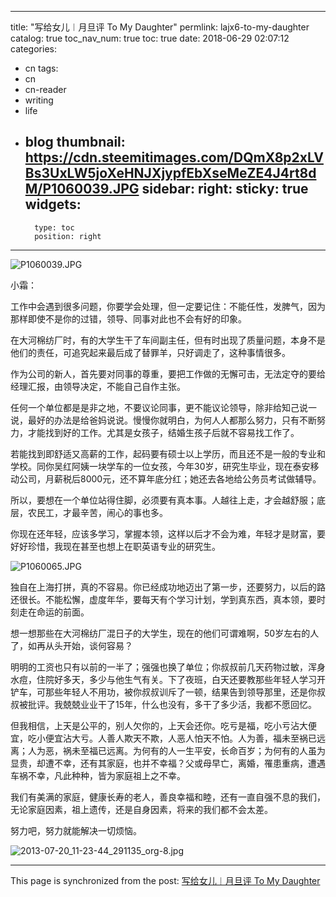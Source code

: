 
---
title: "写给女儿︱月旦评 To My Daughter"
permlink: lajx6-to-my-daughter
catalog: true
toc_nav_num: true
toc: true
date: 2018-06-29 02:07:12
categories:
- cn
tags:
- cn
- cn-reader
- writing
- life
- blog
thumbnail: https://cdn.steemitimages.com/DQmX8p2xLVBs3UxLW5joXeHNJXjypfEbXseMeZE4J4rt8dM/P1060039.JPG
sidebar:
    right:
        sticky: true
widgets:
    -
        type: toc
        position: right
---


![P1060039.JPG](https://cdn.steemitimages.com/DQmX8p2xLVBs3UxLW5joXeHNJXjypfEbXseMeZE4J4rt8dM/P1060039.JPG)


小霜：

工作中会遇到很多问题，你要学会处理，但一定要记住：不能任性，发脾气，因为那样即使不是你的过错，领导、同事对此也不会有好的印象。

在大河棉纺厂时，有的大学生干了车间副主任，但有时出现了质量问题，本身不是他们的责任，可追究起来最后成了替罪羊，只好调走了，这种事情很多。

作为公司的新人，首先要对同事的尊重，要把工作做的无懈可击，无法定夺的要给经理汇报，由领导决定，不能自己自作主张。

任何一个单位都是是非之地，不要议论同事，更不能议论领导，除非给知己说一说，最好的办法是给爸妈说说。慢慢你就明白，为何人人都那么努力，只有不断努力，才能找到好的工作。尤其是女孩子，结婚生孩子后就不容易找工作了。

若能找到即舒适又高薪的工作，起码要有硕士以上学历，而且还不是一般的专业和学校。同你吴红阿姨一块学车的一位女孩，今年30岁，研究生毕业，现在泰安移动公司，月薪税后8000元，还不算年底分红；她还去各地给公务员考试做辅导。

所以，要想在一个单位站得住脚，必须要有真本事。人越往上走，才会越舒服；底层，农民工，才最辛苦，闹心的事也多。

你现在还年轻，应该多学习，掌握本领，这样以后才不会为难，年轻才是财富，要好好珍惜，我现在甚至也想上在职英语专业的研究生。

![P1060065.JPG](https://cdn.steemitimages.com/DQmNokFr1mYH9MUivq37CsAwXQKgbKFphDhjBSx2o5k5YgJ/P1060065.JPG)


独自在上海打拼，真的不容易。你已经成功地迈出了第一步，还要努力，以后的路还很长。不能松懈，虚度年华，要每天有个学习计划，学到真东西，真本领，要时刻走在命运的前面。

想一想那些在大河棉纺厂混日子的大学生，现在的他们可谓难啊，50岁左右的人了，如再从头开始，谈何容易？

明明的工资也只有以前的一半了；强强也换了单位；你叔叔前几天药物过敏，浑身水痘，住院好多天，多少与他生气有关。下了夜班，白天还要教那些年轻人学习开铲车，可那些年轻人不用功，被你叔叔训斥了一顿，结果告到领导那里，还是你叔叔被批评。我兢兢业业干了15年，什么也没有，多干了多少活，我都不愿回忆。

但我相信，上天是公平的，别人欠你的，上天会还你。吃亏是福，吃小亏沾大便宜，吃小便宜沾大亏。人善人欺天不欺，人恶人怕天不怕。人为善，福未至祸已远离；人为恶，祸未至福已远离。为何有的人一生平安，长命百岁；为何有的人虽为显贵，却遭不幸，还有其家庭，也并不幸福？父或母早亡，离婚，罹患重病，遭遇车祸不幸，凡此种种，皆为家庭祖上之不幸。

我们有美满的家庭，健康长寿的老人，善良幸福和睦，还有一直自强不息的我们，无论家庭因素，祖上遗传，还是自身因素，将来的我们都不会太差。

努力吧，努力就能解决一切烦恼。

![2013-07-20_11-23-44_291135_org-8.jpg](https://cdn.steemitimages.com/DQmZGTvKNLrHbioWhPwtGw9YSwEgixRVVeNoJqVQ2Gj4rk7/2013-07-20_11-23-44_291135_org-8.jpg)

- - -

This page is synchronized from the post: [写给女儿︱月旦评 To My Daughter](https://steemit.com/@bring/lajx6-to-my-daughter)
